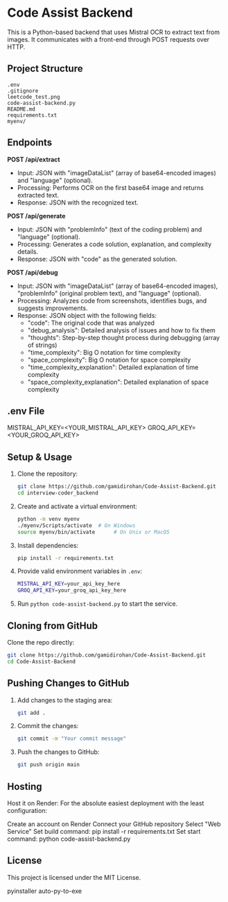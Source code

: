 # Code Assist Backend

This is a Python-based backend that uses Mistral OCR to extract text from images. It communicates with a front-end through POST requests over HTTP.

## Project Structure

```
.env
.gitignore
leetcode_test.png
code-assist-backend.py
README.md
requirements.txt
myenv/
```

## Endpoints

**POST /api/extract**
- Input: JSON with "imageDataList" (array of base64-encoded images) and "language" (optional).
- Processing: Performs OCR on the first base64 image and returns extracted text.
- Response: JSON with the recognized text.

**POST /api/generate**
- Input: JSON with "problemInfo" (text of the coding problem) and "language" (optional).
- Processing: Generates a code solution, explanation, and complexity details.
- Response: JSON with "code" as the generated solution.

**POST /api/debug**
- Input: JSON with "imageDataList" (array of base64-encoded images), "problemInfo" (original problem text), and "language" (optional).
- Processing: Analyzes code from screenshots, identifies bugs, and suggests improvements.
- Response: JSON object with the following fields:
  - "code": The original code that was analyzed
  - "debug_analysis": Detailed analysis of issues and how to fix them
  - "thoughts": Step-by-step thought process during debugging (array of strings)
  - "time_complexity": Big O notation for time complexity
  - "space_complexity": Big O notation for space complexity
  - "time_complexity_explanation": Detailed explanation of time complexity
  - "space_complexity_explanation": Detailed explanation of space complexity

## .env File
MISTRAL_API_KEY=<YOUR_MISTRAL_API_KEY>
GROQ_API_KEY=<YOUR_GROQ_API_KEY>

## Setup & Usage

1. Clone the repository:
    ```sh
    git clone https://github.com/gamidirohan/Code-Assist-Backend.git
    cd interview-coder_backend
    ```

2. Create and activate a virtual environment:
    ```sh
    python -m venv myenv
    ./myenv/Scripts/activate  # On Windows
    source myenv/bin/activate      # On Unix or MacOS
    ```

3. Install dependencies:
    ```sh
    pip install -r requirements.txt
    ```

4. Provide valid environment variables in `.env`:
    ```sh
    MISTRAL_API_KEY=your_api_key_here
    GROQ_API_KEY=your_groq_api_key_here
    ```

5. Run `python code-assist-backend.py` to start the service.

## Cloning from GitHub
Clone the repo directly:
```sh
git clone https://github.com/gamidirohan/Code-Assist-Backend.git
cd Code-Assist-Backend
```

## Pushing Changes to GitHub

1. Add changes to the staging area:
    ```sh
    git add .
    ```

2. Commit the changes:
    ```sh
    git commit -m "Your commit message"
    ```

3. Push the changes to GitHub:
    ```sh
    git push origin main
    ```
## Hosting
Host it on Render:
For the absolute easiest deployment with the least configuration:

Create an account on Render
Connect your GitHub repository
Select "Web Service"
Set build command: pip install -r requirements.txt
Set start command: python code-assist-backend.py

## License

This project is licensed under the MIT License.



pyinstaller
auto-py-to-exe
